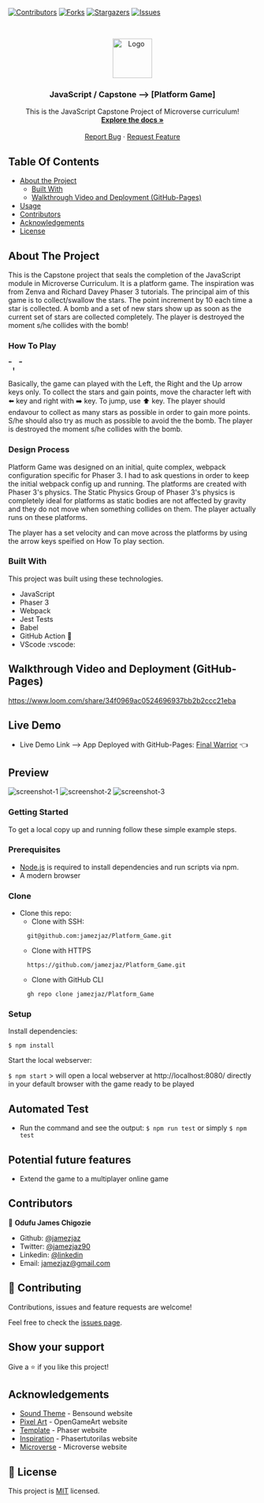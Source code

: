 <!--
*** Thanks for checking out this README Template. If you have a suggestion that would
*** make this better, please fork the repo and create a pull request or simply open
*** an issue with the tag "enhancement".
*** Thanks again! Now go create something AMAZING! :D
-->

<!-- PROJECT SHIELDS -->
<!--
*** I'm using markdown "reference style" links for readability.
*** Reference links are enclosed in brackets [ ] instead of parentheses ( ).
*** See the bottom of this document for the declaration of the reference variables
*** for contributors-url, forks-url, etc. This is an optional, concise syntax you may use.
*** https://www.markdownguide.org/basic-syntax/#reference-style-links
-->
[![Contributors][contributors-shield]][contributors-url]
[![Forks][forks-shield]][forks-url]
[![Stargazers][stars-shield]][stars-url]
[![Issues][issues-shield]][issues-url]


<!-- PROJECT LOGO -->
<br />
<p align="center">
  <a href="https://github.com/jamezjaz/Platform_Game">
    <img src="assets/readme/microverse.png" alt="Logo" width="80" height="80">
  </a>

  <h3 align="center">JavaScript / Capstone --> [Platform Game]</h3>

  <p align="center">
    This is the JavaScript Capstone Project of Microverse curriculum!
    <br />
    <a href="https://github.com/jamezjaz/Platform_Game"><strong>Explore the docs »</strong></a>
    <br />
    <br />
    <a href="https://github.com/jamezjaz/Platform_Game/issues">Report Bug</a>
    ·
    <a href="https://github.com/jamezjaz/Platform_Game/issues">Request Feature</a>
  </p>
</p>

<!-- TABLE OF CONTENTS -->
## Table Of Contents

* [About the Project](#about-the-project)
  * [Built With](#built-with)
  * [Walkthrough Video and Deployment (GitHub-Pages)](#walkthrough-video)
* [Usage](#usage)
* [Contributors](#contributors)
* [Acknowledgements](#acknowledgements)
* [License](#license)

<!-- ABOUT THE PROJECT -->
## About The Project

This is the Capstone project that seals the completion of the JavaScript module in Microverse Curriculum.
It is a platform game. The inspiration was from Zenva and Richard Davey Phaser 3 tutorials.
The principal aim of this game is to collect/swallow the stars. The point increment by 10 each time a star is collected. A bomb and a set of new stars show up as soon as the current set of stars are collected completely.
The player is destroyed the moment s/he collides with the bomb!

### How To Play

    ⬅️  ➡️
     ⬆️

Basically, the game can played with the Left, the Right and the Up arrow keys only.
To collect the stars and gain points, move the character left with ⬅️ key and right with ➡️ key.
To jump, use ⬆️ key.
The player should endavour to collect as many stars as possible in order to gain more points.
S/he should also try as much as possible to avoid the the bomb. The player is destroyed the moment s/he collides with the bomb.


### Design Process

Platform Game was designed on an initial, quite complex, webpack configuration specific for Phaser 3. I had to ask questions in order to keep the initial webpack config up and running. The platforms are created with Phaser 3's physics. The Static Physics Group of Phaser 3's physics is completely ideal for platforms as static bodies are not affected by gravity and they do not move when something collides on them. The player actually runs on these platforms.

The player has a set velocity and can move across the platforms by using the arrow keys speified on How To play section.

### Built With
This project was built using these technologies.
* JavaScript
* Phaser 3
* Webpack
* Jest Tests
* Babel
* GitHub Action :muscle:
* VScode :vscode:

<!-- Walkthrough Link -->
## Walkthrough Video and Deployment (GitHub-Pages)
https://www.loom.com/share/34f0969ac0524696937bb2b2ccc21eba


<!-- Live Demo -->
## Live Demo
* Live Demo Link --> App Deployed with GitHub-Pages: [Final Warrior](https://rammazzoti2000.github.io/js_capstone_rpg/) :point_left:


## Preview
![screenshot-1](assets/readme/menu.png)
![screenshot-2](assets/readme/guide.png)
![screenshot-3](assets/readme/game.png)

### Getting Started

To get a local copy up and running follow these simple example steps.

### Prerequisites

 * [Node.js](https://nodejs.org/) is required to install dependencies and run scripts via npm.
 * A modern browser

### Clone
* Clone this repo:
  - Clone with SSH:
  ```
    git@github.com:jamezjaz/Platform_Game.git
  ```
  - Clone with HTTPS
  ```
    https://github.com/jamezjaz/Platform_Game.git
  ```
  - Clone with GitHub CLI
  ```
    gh repo clone jamezjaz/Platform_Game

### Setup

Install dependencies:

```
$ npm install
```

Start the local webserver:

```$ npm start``` > will open a local webserver at http://localhost:8080/ directly in your default browser with the game ready to be played

  ## Automated Test

* Run the command and see the output:
```$ npm run test``` or simply ```$ npm test```


 ## Potential future features
- Extend the game to a multiplayer online game

<!-- CONTACT -->
## Contributors

👤 **Odufu James Chigozie**

- Github: [@jamezjaz](https://github.com/jamezjaz)
- Twitter: [@jamezjaz90](https://twitter.com/jamezjaz90)
- Linkedin: [@linkedin](https://www.linkedin.com/in/jamesgozieodufu/)
- Email: jamezjaz@gmail.com

## :handshake: Contributing

Contributions, issues and feature requests are welcome!

Feel free to check the [issues page](https://github.com/jamezjaz/Platform_Game/issues).

## Show your support

Give a :star: if you like this project!


<!-- ACKNOWLEDGEMENTS -->
## Acknowledgements
* [Sound Theme](https://bensound.com) - Bensound website
* [Pixel Art](https://opengameart.org/) - OpenGameArt website
* [Template](https://phaser.io/phaser3) - Phaser website
* [Inspiration](https://phasertutorials.com/) - Phasertutorilas website
* [Microverse](https://www.microverse.org/) - Microverse website


<!-- MARKDOWN LINKS & IMAGES -->
<!-- https://www.markdownguide.org/basic-syntax/#reference-style-links -->
[contributors-shield]: https://img.shields.io/github/contributors/jamezjaz/Platform_Game.svg?style=flat-square
[contributors-url]: https://github.com/jamezjaz/Platform_Game/graphs/contributors
[forks-shield]: https://img.shields.io/github/forks/jamezjaz/Platform_Game.svg?style=flat-square
[forks-url]: https://github.com/jamezjaz/Platform_Game/network/members
[stars-shield]: https://img.shields.io/github/stars/jamezjaz/Platform_Game.svg?style=flat-square
[stars-url]: https://github.com/jamezjaz/Platform_Game/stargazers
[issues-shield]: https://img.shields.io/github/issues/jamezjaz/Platform_Game.svg?style=flat-square
[issues-url]: https://github.com/jamezjaz/Platform_Game/issues

## 📝 License

This project is [MIT](https://opensource.org/licenses/MIT) licensed.